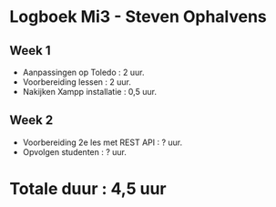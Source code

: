 # Logboek Mi3 - Steven Ophalvens
## Week 1
* Aanpassingen op Toledo : 2 uur.
* Voorbereiding lessen : 2 uur.
* Nakijken Xampp installatie : 0,5 uur.

## Week 2
* Voorbereiding 2e les met REST API : ? uur.
* Opvolgen studenten : ? uur.


# Totale duur : 4,5 uur
